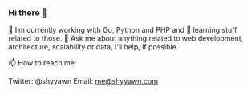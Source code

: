 ### Hi there 👋

🔭 I’m currently working with Go, Python and PHP and 🌱 learning stuff related to those.
💬 Ask me about anything related to web development, architecture, scalability or data, I'll help, if possible.


📫 How to reach me:

Twitter:  @shyyawn
Email:    me@shyyawn.com

<!--
**shyyawn/shyyawn** is a ✨ _special_ ✨ repository because its `README.md` (this file) appears on your GitHub profile.

Here are some ideas to get you started:

- 🔭 I’m currently working on ...
- 🌱 I’m currently learning ...
- 👯 I’m looking to collaborate on ...
- 🤔 I’m looking for help with ...
- 💬 Ask me about ...
- 📫 How to reach me: ...
- 😄 Pronouns: ...
- ⚡ Fun fact: ...
-->

